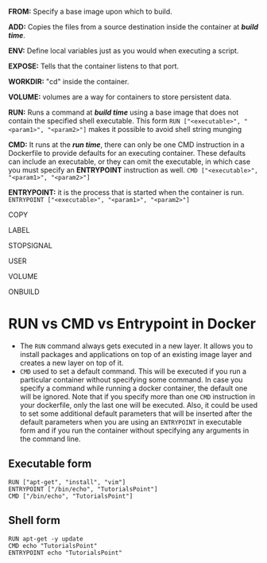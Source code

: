 **FROM:** Specify a base image upon which to build.

**ADD:** Copies the files from a source destination inside the container at ***build time***.

**ENV:** Define local variables just as you would when executing a script.

**EXPOSE:** Tells that the container listens to that port.

**WORKDIR:** "cd" inside the container.

**VOLUME:** volumes are a way for containers to store persistent data.

**RUN:** Runs a command at ***build time*** using a base image that does not contain the specified shell executable. This form `RUN ["<executable>", "<param1>", "<param2>"]` makes it possible to avoid shell string munging

**CMD:** It runs at the ***run time***, there can only be one CMD instruction in a Dockerfile to provide defaults for an executing container. These defaults can include an executable, or they can omit the executable, in which case you must specify an **ENTRYPOINT** instruction as well. `CMD ["<executable>", "<param1>", "<param2>"]`

**ENTRYPOINT:** it is the process that is started when the container is run.  `ENTRYPOINT ["<executable>", "<param1>", "<param2>"]`


COPY

LABEL

STOPSIGNAL

USER

VOLUME

ONBUILD

# RUN vs CMD vs Entrypoint in Docker

- The `RUN` command always gets executed in a new layer. It allows you to install packages and applications on top of an existing image layer and creates a new layer on top of it.
-  `CMD` used to set a default command. This will be executed if you run a particular container without specifying some command. In case you specify a command while running a docker container, the default one will be ignored. Note that if you specify more than one `CMD` instruction in your dockerfile, only the last one will be executed. Also, it could be used to set some additional default parameters that will be inserted after the default parameters when you are using an `ENTRYPOINT` in executable form and if you run the container without specifying any arguments in the command line.


## Executable form
```shell
RUN ["apt-get", "install", "vim"]
ENTRYPOINT ["/bin/echo", "TutorialsPoint"]
CMD ["/bin/echo", "TutorialsPoint"]
```

## Shell form
```shell
RUN apt-get -y update
CMD echo "TutorialsPoint"
ENTRYPOINT echo "TutorialsPoint"
```

